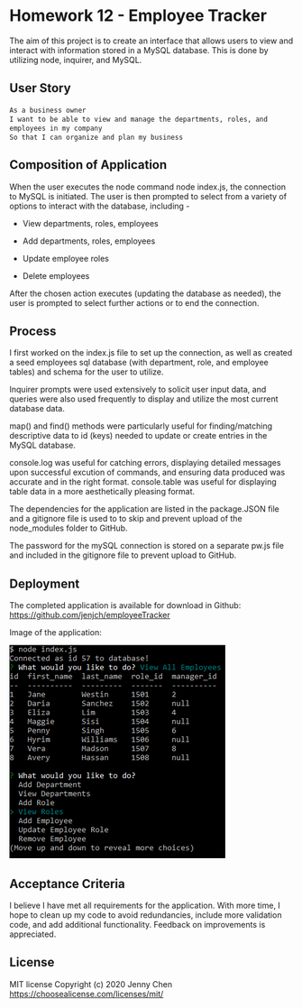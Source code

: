 # Homework 12 - Employee Tracker

The aim of this project is to create an interface that allows users to view and interact with information stored in a MySQL database. This is done by utilizing node, inquirer, and MySQL.

## User Story

```
As a business owner
I want to be able to view and manage the departments, roles, and employees in my company
So that I can organize and plan my business

```

## Composition of Application

When the user executes the node command node index.js, the connection to MySQL is initiated. The user is then prompted to select from a variety of options to interact with the database, including -

  * View departments, roles, employees

  * Add departments, roles, employees

  * Update employee roles

  * Delete employees

After the chosen action executes (updating the database as needed), the user is prompted to select further actions or to end the connection. 

## Process

I first worked on the index.js file to set up the connection, as well as created a seed employees sql database (with department, role, and employee tables) and schema for the user to utilize. 

Inquirer prompts were used extensively to solicit user input data, and queries were also used frequently to display and utilize the most current database data. 

map() and find() methods were particularly useful for finding/matching descriptive data to id (keys) needed to update or create entries in the MySQL database.  

console.log was useful for catching errors, displaying detailed messages upon successful excution of commands, and ensuring data produced was accurate and in the right format. console.table was useful for displaying table data in a more aesthetically pleasing format. 

The dependencies for the application are listed in the package.JSON file and a gitignore file is used to to skip and prevent upload of the node_modules folder to GitHub. 

The password for the mySQL connection is stored on a separate pw.js file and included in the gitignore file to prevent upload to GitHub. 

## Deployment

The completed application is available for download in Github: 
https://github.com/jenjch/employeeTracker

Image of the application:

![Image in Terminal](./employeeTracker.PNG)

## Acceptance Criteria

I believe I have met all requirements for the application. With more time, I hope to clean up my code to avoid redundancies, include more validation code, and add additional functionality. Feedback on improvements is appreciated.

## License

MIT license Copyright (c) 2020 Jenny Chen 
https://choosealicense.com/licenses/mit/ 